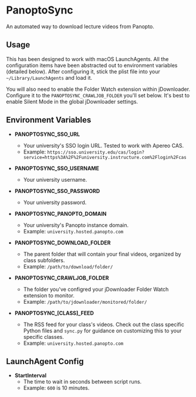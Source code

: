 # PanoptoSync

An automated way to download lecture videos from Panopto.

## Usage

This has been designed to work with macOS LaunchAgents. All the configuration items have been abstracted out to environment variables (detailed below). After configuring it, stick the plist file into your `~/Library/LaunchAgents` and load it.

You will also need to enable the Folder Watch extension within jDownloader. Configure it to the `PANOPTOSYNC_CRAWLJOB_FOLDER` you'll set below. It's best to enable Silent Mode in the global jDownloader settings.

## Environment Variables

* **PANOPTOSYNC_SSO_URL**
  - Your university's SSO login URL. Tested to work with Apereo CAS.
  - Example: `https://sso.university.edu/cas/login?service=https%3A%2F%2Funiversity.instructure.com%2Flogin%2Fcas`

* **PANOPTOSYNC_SSO_USERNAME**
  - Your university username.

* **PANOPTOSYNC_SSO_PASSWORD**
  - Your university password.

* **PANOPTOSYNC_PANOPTO_DOMAIN**
  - Your university's Panopto instance domain.
  - Example: `university.hosted.panopto.com`
  
* **PANOPTOSYNC_DOWNLOAD_FOLDER**
  - The parent folder that will contain your final videos, organized by class subfolders.
  - Example: `/path/to/download/folder/`
  
* **PANOPTOSYNC_CRAWLJOB_FOLDER**
  - The folder you've configred your jDownloader Folder Watch extension to monitor.
  - Example: `/path/to/jdownloader/monitored/folder/`
  
* **PANOPTOSYNC_[CLASS]_FEED**
  - The RSS feed for your class's videos. Check out the class specific Python files and `sync.py` for guidance on customizing this to your specific classes.
  - Example: `university.hosted.panopto.com`
  
## LaunchAgent Config

* **StartInterval**
  - The time to wait in seconds between script runs.
  - Example: `600` is 10 minutes.
